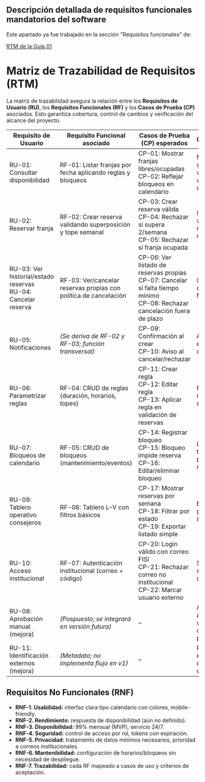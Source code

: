 ## Descripción detallada de requisitos funcionales mandatorios del software

Este apartado ya fue trabajado en la sección "Requisitos funcionales" de:

[RTM de la Guía 01](https://github.com/PendoVan/ED04/blob/a074784db2d2e05fb7bae64e21d8072449055140/docs/project/requisitos/rtm.md)

# Matriz de Trazabilidad de Requisitos (RTM)

La matriz de trazabilidad asegura la relación entre los **Requisitos de Usuario (RU)**, los **Requisitos Funcionales (RF)** y los **Casos de Prueba (CP)** asociados. Esto garantiza cobertura, control de cambios y verificación del alcance del proyecto.

| Requisito de Usuario | Requisito Funcional asociado            | Casos de Prueba (CP) esperados | Observaciones |
|-----------------------|-----------------------------------------|-------------------------------|---------------|
| RU-01: Consultar disponibilidad | RF-01: Listar franjas por fecha aplicando reglas y bloqueos | CP-01: Mostrar franjas libres/ocupadas <br> CP-02: Reflejar bloqueos en calendario | Núcleo del sistema; validación visual en calendario. |
| RU-02: Reservar franja | RF-02: Crear reserva validando superposición y tope semanal | CP-03: Crear reserva válida <br> CP-04: Rechazar si supera 2/semana <br> CP-05: Rechazar si franja ocupada | Incluye validación de reglas de negocio. |
| RU-03: Ver historial/estado reservas <br> RU-04: Cancelar reserva | RF-03: Ver/cancelar reservas propias con política de cancelación | CP-06: Ver listado de reservas propias <br> CP-07: Cancelar si falta tiempo mínimo <br> CP-08: Rechazar cancelación fuera de plazo | Cancelación configurable (≥ N horas). |
| RU-05: Notificaciones | *(Se deriva de RF-02 y RF-03; función transversal)* | CP-09: Confirmación al crear <br> CP-10: Aviso al cancelar/rechazar | Asociado a eventos clave del flujo. |
| RU-06: Parametrizar reglas | RF-04: CRUD de reglas (duración, horarios, topes) | CP-11: Crear regla <br> CP-12: Editar regla <br> CP-13: Aplicar regla en validación de reservas | Reglas modificables sin despliegue. |
| RU-07: Bloqueos de calendario | RF-05: CRUD de bloqueos (mantenimiento/eventos) | CP-14: Registrar bloqueo <br> CP-15: Bloqueo impide reserva <br> CP-16: Editar/eliminar bloqueo | Los bloqueos tienen prioridad sobre reservas. |
| RU-09: Tablero operativo consejeros | RF-06: Tablero L–V con filtros básicos | CP-17: Mostrar reservas por semana <br> CP-18: Filtrar por estado <br> CP-19: Exportar listado simple | Enfocado en gestión semanal. |
| RU-10: Acceso institucional | RF-07: Autenticación institucional (correo + código) | CP-20: Login válido con correo FISI <br> CP-21: Rechazar correo no institucional <br> CP-22: Marcar usuario externo | Seguridad y segmentación de usuarios. |
| RU-08: Aprobación manual (mejora) | *(Pospuesto; se integrará en versión futura)* | – | Auto-aprobación en v1; manual queda pendiente. |
| RU-11: Identificación externos (mejora) | *(Metadato; no implementa flujo en v1)* | – | Registro de externos, cobros fuera de alcance. |

## Requisitos No Funcionales (RNF)

- **RNF-1. Usabilidad:** interfaz clara tipo calendario con colores, mobile-friendly.  
- **RNF-2. Rendimiento:** respuesta de disponibilidad (aún no definido).
- **RNF-3. Disponibilidad:** 99% mensual (MVP), servicio 24/7.  
- **RNF-4. Seguridad:** control de acceso por rol, tokens con expiración.  
- **RNF-5. Privacidad:** tratamiento de datos mínimos necesarios, prioridad a correos institucionales.  
- **RNF-6. Mantenibilidad:** configuración de horarios/bloqueos sin necesidad de despliegue.  
- **RNF-7. Trazabilidad:** cada RF mapeado a casos de uso y criterios de aceptación.  


